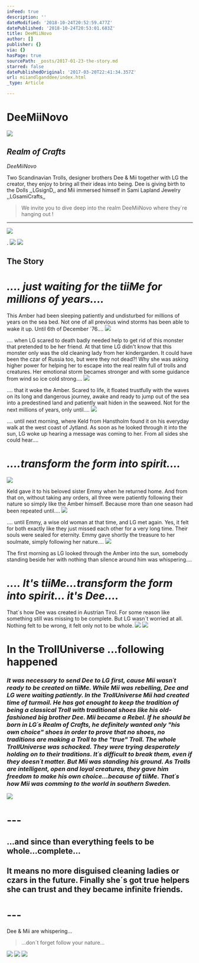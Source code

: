 ```yaml
---
inFeed: true
description: ''
dateModified: '2018-10-24T20:52:59.477Z'
datePublished: '2018-10-24T20:53:01.683Z'
title: DeeMiiNovo
author: []
publisher: {}
via: {}
hasPage: true
sourcePath: _posts/2017-01-23-the-story.md
starred: false
datePublishedOriginal: '2017-03-20T22:41:34.357Z'
url: miiandlganddee/index.html
_type: Article

---
```

# DeeMiiNovo
![](https://the-grid-user-content.s3-us-west-2.amazonaws.com/0aed0a76-849d-4f7f-9cbc-9f9ea697dd18.jpg)

## _**Realm of Crafts**_

_DeeMiiNovo_

Two Scandinavian Trolls, designer brothers Dee & Mii together with LG the creator, they enjoy to bring all their ideas into being. Dee is giving birth to the Dolls ,,LGsignD,, and Mii immersed himself in Sami Lapland Jewelry ,,LGsamiCrafts,,

> We invite you to dive deep into the realm DeeMiiNovo where they´re hanging out !

---

![](https://the-grid-user-content.s3-us-west-2.amazonaws.com/40fba4ad-e862-407e-a2dc-12a3f6275a59.jpg)

.
![](https://the-grid-user-content.s3-us-west-2.amazonaws.com/5d2316fc-0e93-4114-b79f-4bf4a11c2ba0.jpg)
![](https://the-grid-user-content.s3-us-west-2.amazonaws.com/34d26960-6fb2-4ddc-9a90-dcaa49dd0bde.jpg)

## The Story

# _.... just waiting for the tiiMe for millions of years...._

This Amber had been sleeping patiently and undisturbed for millions of years on the sea bed. Not one of all previous wind storms has been able to wake it up. Until 6th of December ´76....
![](https://the-grid-user-content.s3-us-west-2.amazonaws.com/8a001842-68b7-46a5-916e-836faf458cd2.jpg)

.... when LG scared to death badly needed help to get rid of this monster that pretended to be her friend. At that time LG didn't know that this monster only was the old cleaning lady from her kindergarden. It could have been the czar of Russia too, but were they not dead?! Why she was asking higher power for helping her to escape into the real realm full of trolls and creatures. Her emotional storm becames stronger and with some guidance from wind so ice cold strong....
![](https://the-grid-user-content.s3-us-west-2.amazonaws.com/aa79df6a-8633-4018-bf7c-402a7696e9c8.jpg)

.... that it woke the Amber. Scared to life, it floated trustfully with the waves on its long and dangerous journey, awake and ready to jump out of the sea into a predestined land and patiently wait hiden in the seaweed. Not for the next millions of years, only until....
![](https://the-grid-user-content.s3-us-west-2.amazonaws.com/13109040-c7aa-4ffd-b697-4adb360479ea.jpg)

.... until next morning, where Keld from Hanstholm found it on his everyday walk at the west coast of Jytland. As soon as he looked through it into the sun, LG woke up hearing a message was coming to her. From all sides she could hear....

# _....transform the form into spirit...._
![](https://the-grid-user-content.s3-us-west-2.amazonaws.com/1e7f3a51-e2ef-4216-9d8e-968e29880c69.jpg)

Keld gave it to his beloved sister Emmy when he returned home. And from that on, without taking any orders, all three were patiently following their nature so simply like the Amber himself. Because more than one season had been repeated until....
![](https://the-grid-user-content.s3-us-west-2.amazonaws.com/1540f331-78aa-476f-b0a8-bcca23c62508.jpg)

.... until Emmy, a wise old woman at that time, and LG met again. Yes, it felt for both exactly like they just missed each other for a very long time. Their souls were sealed for eternity. Emmy gave shortly the treasure to her soulmate, simply following her nature....
![](https://the-grid-user-content.s3-us-west-2.amazonaws.com/c8025be9-0aaa-484a-9d0f-95fb1f42687b.jpg)

The first morning as LG looked through the Amber into the sun, somebody standing beside her with nothing than silence around him was whispering....

# _.... It's tiiMe...transform the form into spirit... it's Dee...._

That´s how Dee was created in Austrian Tirol. For some reason like something still was missing to be complete. But LG wasn´t worried at all. Nothing felt to be wrong, it felt only not to be whole.
![](https://the-grid-user-content.s3-us-west-2.amazonaws.com/feb64e49-86ca-4e1a-a1bc-d6ac47aa1aa7.jpg)
![](https://the-grid-user-content.s3-us-west-2.amazonaws.com/e10cb5b0-7f88-45ac-908c-76d39a23fadd.jpg)

# In the TrollUniverse ...following happened

### _It was necessary to send Dee to LG first, cause Mii wasn´t ready to be created on tiiMe. While Mii was rebelling, Dee and LG were waiting patiently. In the TrollUniverse Mii had created time of turmoil. He has got enought to keep the tradition of being a classical Troll with traditional shoes like his old-fashioned big brother Dee. Mii became a Rebel. If he should be born in LG´s Realm of Crafts, he definitely wanted only "his own choice" shoes in order to prove that no shoes, no traditions are making a Troll to the "true" Troll. The whole TrollUniverse was schocked. They were trying desperately holding on to their traditions. It´s difficult to break them, even if they doesn´t matter. But Mii was standing his ground. As Trolls are intelligent, open and loyal creatures, they gave him freedom to make his own choice...because of tiiMe. That´s how Mii was comming to the world in southern Sweden._
![](https://the-grid-user-content.s3-us-west-2.amazonaws.com/81ccf0bf-be59-4528-8c55-22a4c33b6a00.jpg)

# ---

## ...and since than everything feels to be whole...complete...

## It means no more disguised cleaning ladies or czars in the future. Finally she´s got true helpers she can trust and they became infinite friends.

# ---

Dee & Mii are whispering...

> ...don´t forget follow your nature...

![](https://the-grid-user-content.s3-us-west-2.amazonaws.com/ba62b321-8bca-410a-943a-0cc7c7cfcf8d.jpg)
![](https://the-grid-user-content.s3-us-west-2.amazonaws.com/f86cc62f-34e2-4ae8-b570-45cab682115f.jpg)
![](https://the-grid-user-content.s3-us-west-2.amazonaws.com/63cb3705-7252-4a70-8cc9-8268236b9685.jpg)